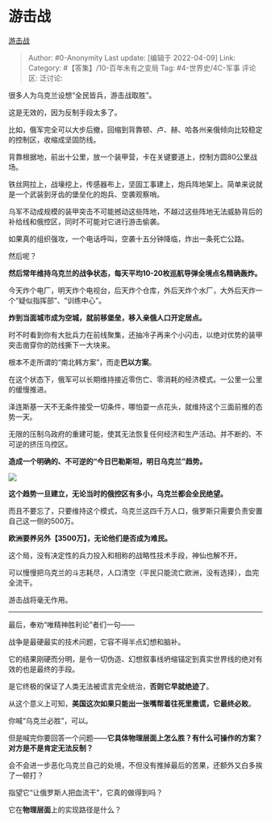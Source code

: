 # 游击战
[游击战](https://zhuanlan.zhihu.com/p/489425581)

> Author: #0-Anonymity
> Last update: [编辑于 2022-04-09]
> Link:
> Category: #【答集】/10-百年未有之变局
> Tag: #4-世界史/4C-军事
> 评论区:
> 泛讨论:

很多人为乌克兰设想“全民皆兵，游击战取胜”。

这是无效的，因为反制手段太多了。

比如，俄军完全可以大步后撤，回缩到背靠顿、卢、赫、哈各州亲俄倾向比较稳定的控制区，收缩成坚固防线。

背靠根据地，前出十公里，放一个装甲营，卡在关键要道上，控制方圆80公里战场。

铁丝网拉上，战壕挖上，传感器布上，坚固工事建上，炮兵阵地架上。简单来说就是一个武装到牙齿的堡垒化的炮兵、空袭观察哨。

乌军不动成规模的装甲突击不可能撼动这些阵地，不越过这些阵地无法威胁背后的补给线和俄控区，同时不可能对它进行游击偷袭。

如果真的组织强攻，一个电话呼叫，空袭十五分钟降临，炸出一条死亡公路。

然后呢？

**然后常年维持乌克兰的战争状态，每天平均10-20枚巡航导弹全境点名精确轰炸。**

今天炸个电厂，明天炸个电视台，后天炸个仓库，外后天炸个水厂，大外后天炸一个“疑似指挥部”、“训练中心”。

**炸到当面城市成为空城，就前移堡垒，移入亲俄人口开定居点。**

时不时看到你有大批兵力在前线聚集，还抽冷子再来个小闪击，以绝对优势的装甲突击凿穿你的防线撕下一大块来。

根本不走所谓的“南北韩方案”，而走**巴以方案**。

在这个状态下，俄军可以长期维持接近零伤亡、零消耗的经济模式。一公里一公里的缓慢推进。

泽连斯基一天不无条件接受一切条件，哪怕耍一点花头，就维持这个三面前推的态势一天。

无限的压制乌政府的重建可能，使其无法恢复任何经济和生产活动。并不断的、不可逆的挤压乌控区。

**造成一个明确的、不可逆的“今日巴勒斯坦，明日乌克兰”趋势。**

![](https://pic2.zhimg.com/v2-b58bea7bdec5930a4bdc340fcf179e51_b.jpg)

**这个趋势一旦建立，无论当时的俄控区有多小，乌克兰都会全民绝望。**

而且不要忘了，只要维持这个模式，乌克兰这四千万人口，俄罗斯只需要负责安置自己这一侧的500万。

**欧洲要养另外【3500万】，无论他们是否成为难民。**

这个局，没有决定性的兵力投入和相称的战略性技术手段，神仙也解不开。

可以慢慢把乌克兰的斗志耗尽，人口清空（平民只能流亡欧洲，没有选择），血完全流干。

游击战将毫无作用。

---

最后，奉劝“唯精神胜利论”者们一句——

战争是最硬最实的技术问题，它容不得半点幻想和脑补。

它的结果刚硬而分明，是令一切伪造、幻想叙事线坍缩锚定到真实世界线的绝对有效的也是最终的手段。

是它终极的保证了人类无法被谎言完全统治，**否则它早就绝迹了**。

从这个意义上可知，**美国这次如果只能出一张嘴帮着往死里撒谎，它最终必败**。

你喊“乌克兰必胜”，可以。

但是喊完你要回答一个问题——**它具体物理层面上怎么胜？有什么可操作的方案？对方是不是肯定无法反制？**

会不会进一步恶化乌克兰自己的处境，不但没有推掉最后的苦果，还额外又白多挨了一顿打？

指望它“让俄罗斯人把血流干”，它真的做得到吗？

它在**物理层面**上的实现路径是什么？
